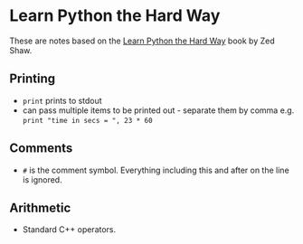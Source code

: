# Learn Python the Hard Way

These are notes based on the [Learn Python the Hard Way][] book by Zed Shaw.

## Printing
* `print` prints to stdout
* can pass multiple items to be printed out - separate them by comma e.g. `print "time in secs = ", 23 * 60`

## Comments
* `#` is the comment symbol. Everything including this and after on the line is ignored.

## Arithmetic
* Standard C++ operators.

[Learn Python the Hard Way]: https://learnpythonthehardway.org